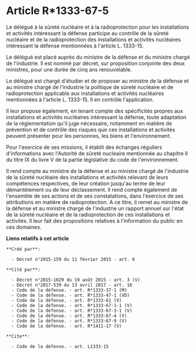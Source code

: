 # Article R*1333-67-5

Le délégué à la sûreté nucléaire et à la radioprotection pour les installations et activités intéressant la défense participe
au contrôle de la sûreté nucléaire et de la radioprotection des installations et activités nucléaires intéressant la défense
mentionnées à l'article L. 1333-15. 

Le délégué est placé auprès du ministre de la défense et du ministre chargé de l'industrie. Il est nommé par décret, sur
proposition conjointe des deux ministres, pour une durée de cinq ans renouvelable. 

Le délégué est chargé d'étudier et de proposer au ministre de la défense et au ministre chargé de l'industrie la politique de
sûreté nucléaire et de radioprotection applicable aux installations et activités nucléaires mentionnées à l'article L.
1333-15. Il en contrôle l'application. 

Il leur propose également, en tenant compte des spécificités propres aux installations et activités nucléaires intéressant la
défense, toute adaptation de la réglementation qu'il juge nécessaire, notamment en matière de prévention et de contrôle des
risques que ces installations et activités peuvent présenter pour les personnes, les biens et l'environnement. 

Pour l'exercice de ses missions, il établit des échanges réguliers d'informations avec l'Autorité de sûreté nucléaire
mentionnée au chapitre II du titre IX du livre V de la partie législative du code de l'environnement. 

Il rend compte au ministre de la défense et au ministre chargé de l'industrie de la sûreté nucléaire des installations et
activités relevant de leurs compétences respectives, de leur création jusqu'au terme de leur démantèlement ou de leur
déclassement. Il rend compte également de l'ensemble de ses actions et de ses constatations, dans l'exercice de ses
attributions en matière de radioprotection. A ce titre, il remet au ministre de la défense et au ministre chargé de
l'industrie un rapport annuel sur l'état de la sûreté nucléaire et de la radioprotection de ces installations et activités.
Il leur fait des propositions relatives à l'information du public en ces domaines.

**Liens relatifs à cet article**

	**Créé par**:

	  - Décret n°2015-159 du 11 février 2015 - art. 6

	**Cité par**:

	  - Décret n°2015-1029 du 19 août 2015 - art. 3 (V)
	  - Décret n°2017-539 du 13 avril 2017 - art. 16
	  - Code de la défense. - art. R*1333-37-1 (M)
	  - Code de la défense. - art. R*1333-47-1 (VD)
	  - Code de la défense. - art. R*1333-61 (V)
	  - Code de la défense. - art. R*1333-67-1-1 (V)
	  - Code de la défense. - art. R*1333-67-3-1 (V)
	  - Code de la défense. - art. R*1333-67-4 (V)
	  - Code de la défense. - art. R*1333-67-9 (V)
	  - Code de la défense. - art. R*1411-17 (V)

	**Cite**:

	  - Code de la défense. - art. L1333-15
